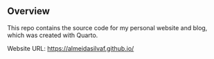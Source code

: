 
## Overview

This repo contains the source code for my personal website and blog,
which was created with Quarto.

Website URL: https://almeidasilvaf.github.io/
